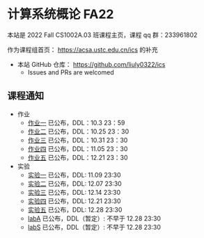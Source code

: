 # 计算系统概论 FA22

本站是 2022 Fall CS1002A.03 班课程主页，课程 qq 群：233961802

作为课程组首页： <https://acsa.ustc.edu.cn/ics> 的补充

- 本站 GitHub 仓库： <https://github.com/liuly0322/ics>
  - Issues and PRs are welcomed

## 课程通知

- 作业
  - [作业一](/homework/hw1.html) 已公布，DDL：10.3 23：59
  - [作业二](/homework/hw2.html) 已公布，DDL：10.25 23：30
  - [作业三](/homework/hw3.html) 已公布，DDL：10.31 23：30
  - [作业四](/homework/hw4.html) 已公布，DDL：11.05 23：30
  - [作业五](/homework/hw5.html) 已公布，DDL：12.21 23：30
- 实验
  - [实验一](/labs/lab1.html) 已公布，DDL: 11.09 23:30
  - [实验二](/labs/lab2.html) 已公布，DDL: 12.07 23:30
  - [实验三](/labs/lab3.html) 已公布，DDL: 12.14 23:30
  - [实验四](/labs/lab4.html) 已公布，DDL: 12.21 23:30
  - [实验五](/labs/lab5.html) 已公布，DDL: 12.28 23:30
  - [labA](/labs/labA.html) 已公布，DDL（暂定）: 不早于 12.28 23:30
  - [labS](/labs/labS.html) 已公布，DDL（暂定）: 不早于 12.28 23:30
